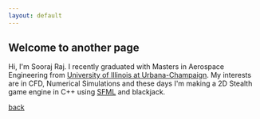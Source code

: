 ```yaml
---
layout: default
---
```


## Welcome to another page

Hi, I'm Sooraj Raj. I recently graduated with Masters in Aerospace Engineering from [University of Illinois at Urbana-Champaign](https://illinois.edu). My interests are in CFD, Numerical Simulations and these days I'm making a 2D Stealth game engine in C++ using [SFML](https://www.sfml-dev.org/) and blackjack.	

[back](./)
